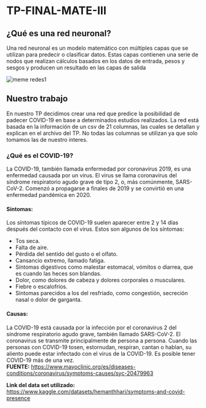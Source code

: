 # TP-FINAL-MATE-III

## ¿Qué es una red neuronal?
Una red neuronal es un modelo matemático con múltiples capas que se utilizan para predecir o clasificar datos. Estas capas contienen una serie de nodos que realizan cálculos basados en los datos de entrada, pesos y sesgos y producen un resultado en las capas de salida

![meme redes1](https://github.com/DawnHarper/TP-FINAL-MATE-III/assets/113646082/34042e9a-000f-4bc8-a564-81729b638412)


## Nuestro trabajo
En nuestro TP decidimos crear una red que predice la posibilidad de padecer COVID-19 en base a determinados estudios realizados. La red está basada en la información de un csv de 21 columnas, las cuales se detallan y explican en el archivo del TP. No todas las columnas se utilizan ya que solo tomamos las de nuestro interes.

### ¿Qué es el COVID-19?
La COVID-19, también llamada enfermedad por coronavirus 2019, es una enfermedad causada por un virus. El virus se llama coronavirus del síndrome respiratorio agudo grave de tipo 2, o, más comúnmente, SARS-CoV-2. Comenzó a propagarse a finales de 2019 y se convirtió en una enfermedad pandémica en 2020.
#### Síntomas:
Los síntomas típicos de COVID-19 suelen aparecer entre 2 y 14 días después del contacto con el virus. Estos son algunos de los síntomas:
- Tos seca.
- Falta de aire.
- Pérdida del sentido del gusto o el olfato.
- Cansancio extremo, llamado fatiga.
- Síntomas digestivos como malestar estomacal, vómitos o diarrea, que es cuando las heces son blandas.
- Dolor, como dolores de cabeza y dolores corporales o musculares.
- Fiebre o escalofríos.
- Síntomas parecidos a los del resfriado, como congestión, secreción nasal o dolor de garganta.
#### Causas:
La COVID-19 está causada por la infección por el coronavirus 2 del síndrome respiratorio agudo grave, también llamado SARS-CoV-2. El coronavirus se transmite principalmente de persona a persona. Cuando las personas con COVID-19 tosen, estornudan, respiran, cantan o hablan, su aliento puede estar infectado con el virus de la COVID-19. Es posible tener COVID-19 más de una vez. <br>
**FUENTE:** https://www.mayoclinic.org/es/diseases-conditions/coronavirus/symptoms-causes/syc-20479963

**Link del data set utilizado:** https://www.kaggle.com/datasets/hemanthhari/symptoms-and-covid-presence
